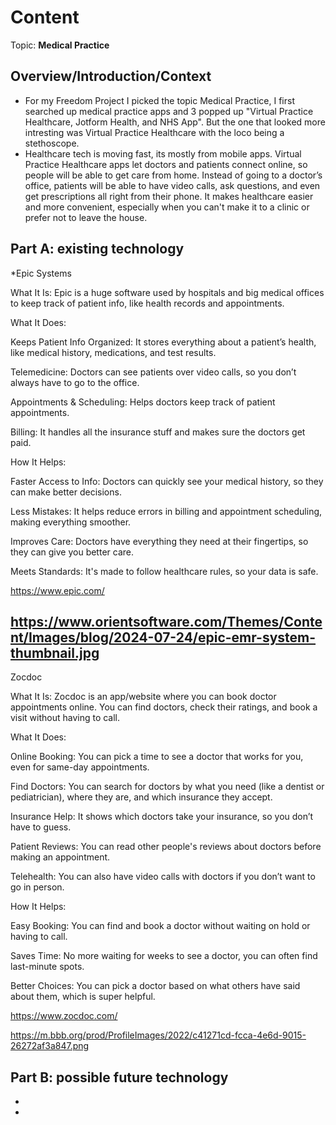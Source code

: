 # Content
Topic: **Medical Practice**

## Overview/Introduction/Context
* For my Freedom Project I picked the topic Medical Practice, I first searched up medical practice apps and 3 popped up "Virtual Practice Healthcare, Jotform Health, and NHS App". But the one that looked more intresting was Virtual Practice Healthcare with the loco being a stethoscope. 
* Healthcare tech is moving fast, its mostly from mobile apps.  Virtual Practice Healthcare apps  let doctors and patients connect online, so people will be able to get care from home. Instead of going to a doctor’s office, patients  will be able to  have video calls, ask questions, and even get prescriptions all right from their phone. It makes healthcare easier and more convenient, especially when you can't make it to a clinic or prefer not to leave the house.

## Part A: existing technology
*Epic Systems

What It Is: Epic is a huge software used by hospitals and big medical offices to keep track of patient info, like health records and appointments.

What It Does:

Keeps Patient Info Organized: It stores everything about a patient’s health, like medical history, medications, and test results.

Telemedicine: Doctors can see patients over video calls, so you don’t always have to go to the office.

Appointments & Scheduling: Helps doctors keep track of patient appointments.

Billing: It handles all the insurance stuff and makes sure the doctors get paid.

How It Helps:

Faster Access to Info: Doctors can quickly see your medical history, so they can make better decisions.

Less Mistakes: It helps reduce errors in billing and appointment scheduling, making everything smoother.

Improves Care: Doctors have everything they need at their fingertips, so they can give you better care.

Meets Standards: It's made to follow healthcare rules, so your data is safe.

https://www.epic.com/

https://www.orientsoftware.com/Themes/Content/Images/blog/2024-07-24/epic-emr-system-thumbnail.jpg
---------------------------------------------------------------------------

Zocdoc

What It Is: Zocdoc is an app/website where you can book doctor appointments online. You can find doctors, check their ratings, and book a visit without having to call.

What It Does:

Online Booking: You can pick a time to see a doctor that works for you, even for same-day appointments.

Find Doctors: You can search for doctors by what you need (like a dentist or pediatrician), where they are, and which insurance they accept.

Insurance Help: It shows which doctors take your insurance, so you don’t have to guess.

Patient Reviews: You can read other people's reviews about doctors before making an appointment.

Telehealth: You can also have video calls with doctors if you don’t want to go in person.

How It Helps:

Easy Booking: You can find and book a doctor without waiting on hold or having to call.

Saves Time: No more waiting for weeks to see a doctor, you can often find last-minute spots.

Better Choices: You can pick a doctor based on what others have said about them, which is super helpful.

https://www.zocdoc.com/

https://m.bbb.org/prod/ProfileImages/2022/c41271cd-fcca-4e6d-9015-26272af3a847.png
 

## Part B: possible future technology
*
*
